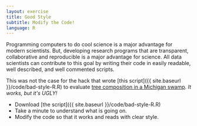 ```yaml
---
layout: exercise
title: Good Style
subtitle: Modify the Code!
language: R
---
```


Programming computers to do cool science is a major advantage for modern scientists. But, developing research programs that are transparent, collaborative and reproducible is a major advantage for science. All data scientists can contribute to this goal by writing their code in easily readable, well described, and well commented scripts.

This was not the case for the hack that wrote [this script]({{ site.baseurl }}/code/bad-style-R.R) to evaluate [tree composition in a Michigan swamp](http://www.esapubs.org/archive/ecol/E090/251/default.htm). *It works, but it's UGLY!* 
- Download [the script]({{ site.baseurl }}/code/bad-style-R.R) 
- Take a minute to understand what is going on.
- Modify the code so that it works and reads with clear style.
